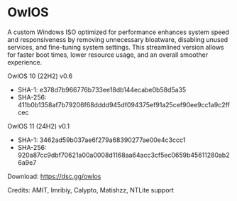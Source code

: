 # OwlOS
A custom Windows ISO optimized for performance enhances system speed and responsiveness by removing unnecessary bloatware, disabling unused services, and fine-tuning system settings. This streamlined version allows for faster boot times, lower resource usage, and an overall smoother experience.

OwlOS 10 (22H2) v0.6
 - SHA-1: e378d7b966776b733ee18db144ecabe0b58d5a35
 - SHA-256: 411b0b1358af7b79206f68dddd945df094375ef91a25cef90ee9cc1a9c2ffcec

OwlOS 11 (24H2) v0.1
 - SHA-1: 3462ad59b037ae6f279a68390277ae00e4c3ccc1
 - SHA-256: 920a87cc9dbf70621a00a0008d1168aa64acc3cf5ec0659b45611280ab26a9e7


Download: https://dsc.gg/owlos



Credits: AMIT, Imribiy, Calypto, Matishzz, NTLite support
